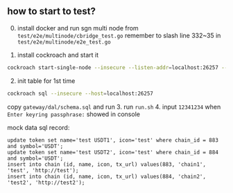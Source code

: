 ## how to start to test?
0. install docker and run sgn multi node from `test/e2e/multinode/cbridge_test.go`
remember to slash line 332~35 in `test/e2e/multinode/e2e_test.go`

1. install cockroach and start it
```sh
cockroach start-single-node --insecure --listen-addr=localhost:26257 --http-addr=127.0.0.1:9099 --store=path=/tmp/relaynode_test_sql_db
```
2. init table for 1st time
```sh
cockroach sql --insecure --host=localhost:26257
```
copy `gateway/dal/schema.sql` and run
3. run `run.sh`
4. input `12341234` when `Enter keyring passphrase:` showed in console


mock data sql record:
```shell
update token set name='test USDT1', icon='test' where chain_id = 883 and symbol='USDT';
update token set name='test USDT2', icon='test' where chain_id = 884 and symbol='USDT';
insert into chain (id, name, icon, tx_url) values(883, 'chain1', 'test', 'http://test');
insert into chain (id, name, icon, tx_url) values(884, 'chain2', 'test2', 'http://test2');
```